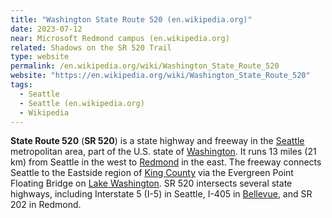 ```yaml
---
title: "Washington State Route 520 (en.wikipedia.org)"
date: 2023-07-12
near: Microsoft Redmond campus (en.wikipedia.org)
related: Shadows on the SR 520 Trail
type: website
permalink: /en.wikipedia.org/wiki/Washington_State_Route_520
website: "https://en.wikipedia.org/wiki/Washington_State_Route_520"
tags:
  - Seattle
  - Seattle (en.wikipedia.org)
  - Wikipedia
---
```

**State Route 520** (**SR 520**) is a state highway and freeway in the [Seattle](/en.wikipedia.org/wiki/Seattle) metropolitan area, part of the U.S. state of [Washington](/en.wikipedia.org/wiki/Washington_(state)). It runs 13 miles (21 km) from Seattle in the west to [Redmond](/en.wikipedia.org/wiki/Redmond,_Washington) in the east. The freeway connects Seattle to the Eastside region of [King County](/en.wikipedia.org/wiki/King_County,_Washington) via the Evergreen Point Floating Bridge on [Lake Washington](/en.wikipedia.org/wiki/Lake_Washington). SR 520 intersects several state highways, including Interstate 5 (I-5) in Seattle, I-405 in [Bellevue](/en.wikipedia.org/wiki/Bellevue,_Washington), and SR 202 in Redmond.